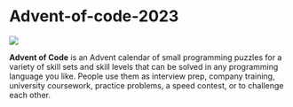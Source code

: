 # Advent-of-code-2023

![](https://img.shields.io/badge/2023%20⭐-5-yellow)

**Advent of Code** is an Advent calendar of small programming puzzles for a variety of skill sets and skill levels that can be solved in any programming language you like. People use them as interview prep, company training, university coursework, practice problems, a speed contest, or to challenge each other.